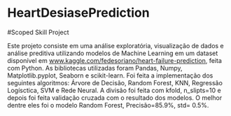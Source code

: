 # HeartDesiasePrediction

#Scoped Skill Project

Este projeto consiste em uma análise exploratória, visualização de dados e análise preditiva utilizando modelos de Machine Learning em um dataset disponível em  www.kaggle.com/fedesoriano/heart-failure-prediction, feita com Python. 
As bibliotecas utilizadas foram Pandas, Numpy, Matplotlib.pyplot, Seaborn e scikit-learn. 
Foi feita a implementação dos seguintes algoritmos: Árvore de Decisão, Random Forest, KNN, Regressão Logísctica, SVM e Rede Neural. A divisão foi feita com kfold, n_slipts=10 e depois foi feita validação cruzada com o resultado dos modelos. O melhor dentre eles foi o modelo Random Forest, Precisão=85.9%, std= 0.5%.

